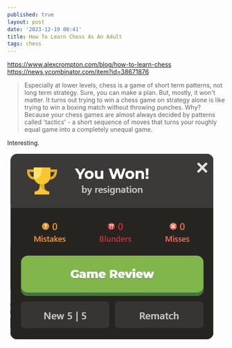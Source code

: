 ```yaml
---
published: true
layout: post
date: '2023-12-19 08:41'
title: How To Learn Chess As An Adult
tags: chess 
---
```

<https://www.alexcrompton.com/blog/how-to-learn-chess>  
<https://news.ycombinator.com/item?id=38671876>  

> Especially at lower levels, chess is a game of short term patterns, not long term strategy. Sure, you can make a plan. But, mostly, it won't matter. It turns out trying to win a chess game on strategy alone is like trying to win a boxing match without throwing punches. 
> Why? Because your chess games are almost always decided by patterns called 'tactics' - a short sequence of moves that turns your roughly equal game into a completely unequal game.

Interesting.

![image](/media/youwon.png "Actual screenshot!")
